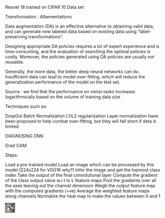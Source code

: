
Resnet 18 trained on CIFAR 10 Data set 

Transformation : Albementations

Data augmentation (DA) is an effective alternative to obtaining valid data, and can generate new labeled data based on existing data using "label-preserving transformations". 

Designing appropriate DA policies requires a lot of expert experience and is time-consuming, and the evaluation of searching the optimal policies is costly. Moreover, the policies generated using DA policies are usually not reusable.

Generally, the more data, the better deep neural networks can do. Insufficient data can lead to model over-fitting, which will reduce the generalization performance of the model on the test set.

Source : we find that the performance on vision tasks increases logarithmically based on the volume of training data size

 

Techniques such as:

DropOut
Batch Normalization
L1/L2 regularization 
Layer normalization 
have been proposed to help combat over-fitting, but they will fall short if data is limited



DIAGNOSING DNN


Grad CAM:

Steps: 

Load a pre-trained model
Load an image which can be processed by this model (224x224 for VGG16 why?)
Infer the image and get the topmost class index
Take the output of the final convolutional layer
Compute the gradient of the class output value w.r.t to L feature maps
Pool the gradients over all the axes leaving out the channel dimension
Weigh the output feature map with the computed gradients (+ve)
Average the weighted feature maps along channels
Normalize the heat map to make the values between 0 and 1


![plot](./test/dog/dog1.png)


